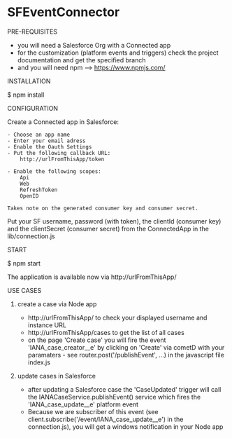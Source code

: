 # SFEventConnector

PRE-REQUISITES

- you will need a Salesforce Org with a Connected app
- for the customization (platform events and triggers) check the project documentation and get the specified branch
- and you will need npm --> https://www.npmjs.com/

INSTALLATION

$ npm install

CONFIGURATION

Create a Connected app in Salesforce:

    - Choose an app name
    - Enter your email adress
    - Enable the Oauth Settings
    - Put the following callback URL:
        http://urlFromThisApp/token
        
    - Enable the following scopes:
        Api
        Web
        RefreshToken
        OpenID

    Takes note on the generated consumer key and consumer secret.

Put your SF username, password (with token), the clientId (consumer key) and the clientSecret (consumer secret) from the ConnectedApp in the lib/connection.js 

START

$ npm start 

The application is available now via http://urlFromThisApp/ 

USE CASES

1. create a case via Node app 
    - http://urlFromThisApp/ to check your displayed username and instance URL
    - http://urlFromThisApp/cases to get the list of all cases
    - on the page 'Create case' you will fire the event 'IANA_case_creator__e' by clicking on 'Create' via cometD with your paramaters - see router.post('/publishEvent', ...) in the javascript file index.js

2. update cases in Salesforce
    - after updating a Salesforce case the 'CaseUpdated' trigger will call the IANACaseService.publishEvent() service which fires the 'IANA_case_update__e' platform event
    - Because we are subscriber of this event (see client.subscribe('/event/IANA_case_update__e') in the connection.js), you will get a windows notification in your Node app


